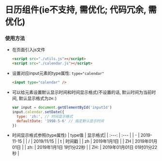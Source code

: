 # 日历组件(ie不支持, 需优化; 代码冗余, 需优化)
### 使用方法
- 在页面引入js文件
  ```html
  <script src="./utils.js"></script>
  <script src="./calendar.js"></script>
  ``` 
- 设置对应input元素的type属性: `type="calendar"`
  ```html
  <input type="calendar" />
  ```
- 可以给元素设置默认显示时间和时间显示格式(不设置的话, 默认时间为当前时间, 默认显示格式为`ZH:`)
  ```javascript
  var input = document.getElementById('inputId')
  input.calendar.setDate({
    type: 'zh:', // 时间显示格式
    defaultDate: '1998-5-6' // 指定默认显示时间
  })
  ```
- 时间显示格式参照(type属性)
  | type值 | 显示格式|
  | :---: | :--- |
  | - | 2019-11-15 |
  | / | 2019/11/15 |
  | t | 时间戳 |
  | zh | 2019年1月1日 |
  | ZH | 2019年01月01日 |
  | zh: | 2019年1月1日 1时1分22秒 |
  | ZH: | 2019年01月01日 01时01分22秒 |